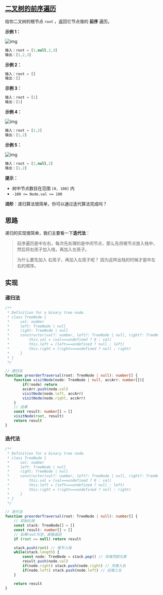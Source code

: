 ## [二叉树的前序遍历](https://leetcode.cn/problems/binary-tree-preorder-traversal/)

给你二叉树的根节点 `root` ，返回它节点值的 **前序** 遍历。

**示例 1：**

![img](https://assets.leetcode.com/uploads/2020/09/15/inorder_1.jpg)

```js
输入：root = [1,null,2,3]
输出：[1,2,3]
```

**示例 2：**

```js
输入：root = []
输出：[]
```

**示例 3：**

```js
输入：root = [1]
输出：[1]
```

**示例 4：**

![img](https://assets.leetcode.com/uploads/2020/09/15/inorder_5.jpg)

```js
输入：root = [1,2]
输出：[1,2]
```

**示例 5：**

![img](https://assets.leetcode.com/uploads/2020/09/15/inorder_4.jpg)

```js
输入：root = [1,null,2]
输出：[1,2]
```

**提示：**

- 树中节点数目在范围 `[0, 100]` 内
- `-100 <= Node.val <= 100`

**进阶**：递归算法很简单，你可以通过迭代算法完成吗？

## 思路

递归的实现很简单，我们主要看一下**迭代法**：

> 前序遍历是中左右，每次先处理的是中间节点，那么先将根节点放入栈中，然后将右孩子加入栈，再加入左孩子。
>
> 为什么要先加入 右孩子，再加入左孩子呢？ 因为这样出栈的时候才是中左右的顺序。

## 实现

### 递归法

```typescript
/**
 * Definition for a binary tree node.
 * class TreeNode {
 *     val: number
 *     left: TreeNode | null
 *     right: TreeNode | null
 *     constructor(val?: number, left?: TreeNode | null, right?: TreeNode | null) {
 *         this.val = (val===undefined ? 0 : val)
 *         this.left = (left===undefined ? null : left)
 *         this.right = (right===undefined ? null : right)
 *     }
 * }
 */

// 递归法
function preorderTraversal(root: TreeNode | null): number[] {
    function visitNode(node: TreeNode | null, accArr: number[]){
        if(!node) return
        accArr.push(node.val)
        visitNode(node.left, accArr)
        visitNode(node.right, accArr)
    }
    // 结果
    const result: number[] = []
    visitNode(root, result)
    return result
}
```

### 迭代法

```typescript
/**
 * Definition for a binary tree node.
 * class TreeNode {
 *     val: number
 *     left: TreeNode | null
 *     right: TreeNode | null
 *     constructor(val?: number, left?: TreeNode | null, right?: TreeNode | null) {
 *         this.val = (val===undefined ? 0 : val)
 *         this.left = (left===undefined ? null : left)
 *         this.right = (right===undefined ? null : right)
 *     }
 * }
 */

// 迭代法
function preorderTraversal(root: TreeNode | null): number[] {
    // 初始化栈
    const stack: TreeNode[] = []
    const result: number[] = []
    // 如果root为空，直接返回
    if (root == null) return result

    stack.push(root) // 根节入栈
    while(stack.length) {
        const node: TreeNode = stack.pop() // 存储顶部元素
        result.push(node.val)
        if(node.right) stack.push(node.right) // 先推入右
        if(node.left) stack.push(node.left) // 后推入左
    }

    return result
}
```

